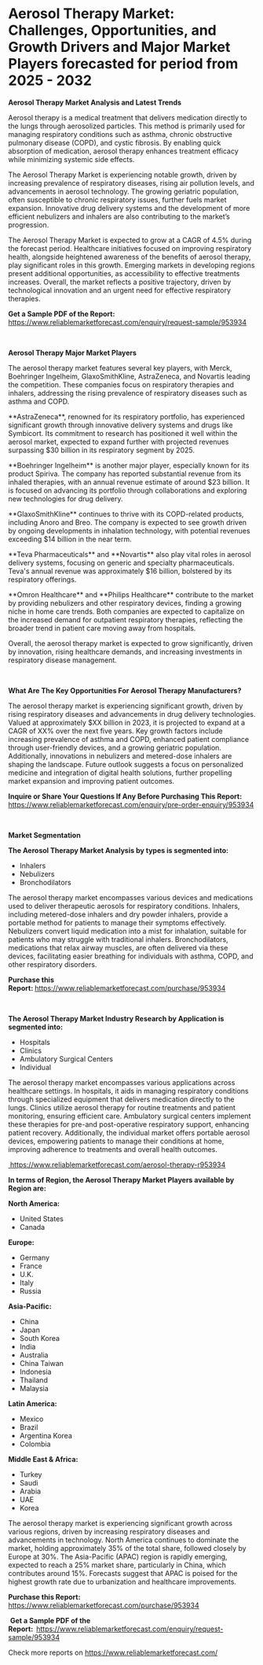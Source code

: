 <p><h1>Aerosol Therapy Market: Challenges, Opportunities, and Growth Drivers and Major Market Players forecasted for period from 2025 - 2032</h1></p><p><strong>Aerosol Therapy Market Analysis and Latest Trends</strong></p>
<p><p>Aerosol therapy is a medical treatment that delivers medication directly to the lungs through aerosolized particles. This method is primarily used for managing respiratory conditions such as asthma, chronic obstructive pulmonary disease (COPD), and cystic fibrosis. By enabling quick absorption of medication, aerosol therapy enhances treatment efficacy while minimizing systemic side effects.</p><p>The Aerosol Therapy Market is experiencing notable growth, driven by increasing prevalence of respiratory diseases, rising air pollution levels, and advancements in aerosol technology. The growing geriatric population, often susceptible to chronic respiratory issues, further fuels market expansion. Innovative drug delivery systems and the development of more efficient nebulizers and inhalers are also contributing to the market’s progression.</p><p>The Aerosol Therapy Market is expected to grow at a CAGR of 4.5% during the forecast period. Healthcare initiatives focused on improving respiratory health, alongside heightened awareness of the benefits of aerosol therapy, play significant roles in this growth. Emerging markets in developing regions present additional opportunities, as accessibility to effective treatments increases. Overall, the market reflects a positive trajectory, driven by technological innovation and an urgent need for effective respiratory therapies.</p></p>
<p><strong>Get a Sample PDF of the Report:&nbsp;</strong> <a href="https://www.reliablemarketforecast.com/enquiry/request-sample/953934?utm_campaign=2397&utm_medium=2&utm_source=Github&utm_content=ia&utm_term=07032025&utm_id=aerosol-therapy">https://www.reliablemarketforecast.com/enquiry/request-sample/953934</a></p>
<p>&nbsp;</p>
<p><strong>Aerosol Therapy Major Market Players</strong></p>
<p><p>The aerosol therapy market features several key players, with Merck, Boehringer Ingelheim, GlaxoSmithKline, AstraZeneca, and Novartis leading the competition. These companies focus on respiratory therapies and inhalers, addressing the rising prevalence of respiratory diseases such as asthma and COPD.</p><p>**AstraZeneca**, renowned for its respiratory portfolio, has experienced significant growth through innovative delivery systems and drugs like Symbicort. Its commitment to research has positioned it well within the aerosol market, expected to expand further with projected revenues surpassing $30 billion in its respiratory segment by 2025.</p><p>**Boehringer Ingelheim** is another major player, especially known for its product Spiriva. The company has reported substantial revenue from its inhaled therapies, with an annual revenue estimate of around $23 billion. It is focused on advancing its portfolio through collaborations and exploring new technologies for drug delivery.</p><p>**GlaxoSmithKline** continues to thrive with its COPD-related products, including Anoro and Breo. The company is expected to see growth driven by ongoing developments in inhalation technology, with potential revenues exceeding $14 billion in the near term.</p><p>**Teva Pharmaceuticals** and **Novartis** also play vital roles in aerosol delivery systems, focusing on generic and specialty pharmaceuticals. Teva's annual revenue was approximately $16 billion, bolstered by its respiratory offerings.</p><p>**Omron Healthcare** and **Philips Healthcare** contribute to the market by providing nebulizers and other respiratory devices, finding a growing niche in home care trends. Both companies are expected to capitalize on the increased demand for outpatient respiratory therapies, reflecting the broader trend in patient care moving away from hospitals.</p><p>Overall, the aerosol therapy market is expected to grow significantly, driven by innovation, rising healthcare demands, and increasing investments in respiratory disease management.</p></p>
<p>&nbsp;</p>
<p><strong>What Are The Key Opportunities For Aerosol Therapy Manufacturers?</strong></p>
<p><p>The aerosol therapy market is experiencing significant growth, driven by rising respiratory diseases and advancements in drug delivery technologies. Valued at approximately $XX billion in 2023, it is projected to expand at a CAGR of XX% over the next five years. Key growth factors include increasing prevalence of asthma and COPD, enhanced patient compliance through user-friendly devices, and a growing geriatric population. Additionally, innovations in nebulizers and metered-dose inhalers are shaping the landscape. Future outlook suggests a focus on personalized medicine and integration of digital health solutions, further propelling market expansion and improving patient outcomes.</p></p>
<p><strong>Inquire or Share Your Questions If Any Before Purchasing This Report:</strong> <a href="https://www.reliablemarketforecast.com/enquiry/pre-order-enquiry/953934?utm_campaign=2397&utm_medium=2&utm_source=Github&utm_content=ia&utm_term=07032025&utm_id=aerosol-therapy">https://www.reliablemarketforecast.com/enquiry/pre-order-enquiry/953934</a></p>
<p>&nbsp;</p>
<p><strong>Market Segmentation</strong></p>
<p><strong>The Aerosol Therapy Market Analysis by types is segmented into:</strong></p>
<p><ul><li>Inhalers</li><li>Nebulizers</li><li>Bronchodilators</li></ul></p>
<p><p>The aerosol therapy market encompasses various devices and medications used to deliver therapeutic aerosols for respiratory conditions. Inhalers, including metered-dose inhalers and dry powder inhalers, provide a portable method for patients to manage their symptoms effectively. Nebulizers convert liquid medication into a mist for inhalation, suitable for patients who may struggle with traditional inhalers. Bronchodilators, medications that relax airway muscles, are often delivered via these devices, facilitating easier breathing for individuals with asthma, COPD, and other respiratory disorders.</p></p>
<p><strong>Purchase this Report:&nbsp;</strong><a href="https://www.reliablemarketforecast.com/purchase/953934?utm_campaign=2397&utm_medium=2&utm_source=Github&utm_content=ia&utm_term=07032025&utm_id=aerosol-therapy">https://www.reliablemarketforecast.com/purchase/953934</a></p>
<p>&nbsp;</p>
<p><strong>The Aerosol Therapy Market Industry Research by Application is segmented into:</strong></p>
<p><ul><li>Hospitals</li><li>Clinics</li><li>Ambulatory Surgical Centers</li><li>Individual</li></ul></p>
<p><p>The aerosol therapy market encompasses various applications across healthcare settings. In hospitals, it aids in managing respiratory conditions through specialized equipment that delivers medication directly to the lungs. Clinics utilize aerosol therapy for routine treatments and patient monitoring, ensuring efficient care. Ambulatory surgical centers implement these therapies for pre-and post-operative respiratory support, enhancing patient recovery. Additionally, the individual market offers portable aerosol devices, empowering patients to manage their conditions at home, improving adherence to treatments and overall health outcomes.</p></p>
<p><a href="https://www.reliablemarketforecast.com/aerosol-therapy-r953934?utm_campaign=2397&utm_medium=2&utm_source=Github&utm_content=ia&utm_term=07032025&utm_id=aerosol-therapy">&nbsp;https://www.reliablemarketforecast.com/aerosol-therapy-r953934</a></p>
<p><strong>In terms of Region, the Aerosol Therapy Market Players available by Region are:</strong></p>
<p>
    <p> <strong> North America: </strong>
        <ul>
            <li>United States</li>
            <li>Canada</li>
        </ul>
        </p> 
    <p> <strong> Europe: </strong>
        <ul>
            <li>Germany</li>
            <li>France</li>
            <li>U.K.</li>
            <li>Italy</li>
            <li>Russia</li>
        </ul>
        </p> 
    <p> <strong> Asia-Pacific: </strong>
        <ul>
            <li>China</li>
            <li>Japan</li>
            <li>South Korea</li>
            <li>India</li>
            <li>Australia</li>
            <li>China Taiwan</li>
            <li>Indonesia</li>
            <li>Thailand</li>
            <li>Malaysia</li>
        </ul>
        </p> 
    <p> <strong> Latin America: </strong>
        <ul>
            <li>Mexico</li>
            <li>Brazil</li>
            <li>Argentina Korea</li>
            <li>Colombia</li>
        </ul>
        </p> 
    <p> <strong> Middle East & Africa: </strong>
        <ul>
            <li>Turkey</li>
            <li>Saudi</li>
            <li>Arabia</li>
            <li>UAE</li>
            <li>Korea</li>
        </ul>
    </p>
    </p>
<p><p>The aerosol therapy market is experiencing significant growth across various regions, driven by increasing respiratory diseases and advancements in technology. North America continues to dominate the market, holding approximately 35% of the total share, followed closely by Europe at 30%. The Asia-Pacific (APAC) region is rapidly emerging, expected to reach a 25% market share, particularly in China, which contributes around 15%. Forecasts suggest that APAC is poised for the highest growth rate due to urbanization and healthcare improvements.</p></p>
<p><strong>Purchase this Report: </strong><a href="https://www.reliablemarketforecast.com/purchase/953934?utm_campaign=2397&utm_medium=2&utm_source=Github&utm_content=ia&utm_term=07032025&utm_id=aerosol-therapy">https://www.reliablemarketforecast.com/purchase/953934</a></p>
<p>&nbsp;<strong>Get a Sample PDF of the Report:&nbsp;&nbsp;</strong><a href="https://www.reliablemarketforecast.com/enquiry/request-sample/953934?utm_campaign=2397&utm_medium=2&utm_source=Github&utm_content=ia&utm_term=07032025&utm_id=aerosol-therapy">https://www.reliablemarketforecast.com/enquiry/request-sample/953934</a></p>
<p><strong></strong></p>
<p>Check more reports on <a href="https://www.reliablemarketforecast.com/?utm_campaign=2397&utm_medium=2&utm_source=Github&utm_content=ia&utm_term=07032025&utm_id=aerosol-therapy">https://www.reliablemarketforecast.com/</a></p>